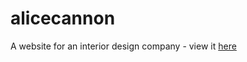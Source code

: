 # alicecannon

A website for an interior design company - view it <a href="https://helenzhou6.github.io/alicecannon/" target="_blank">here</a>
